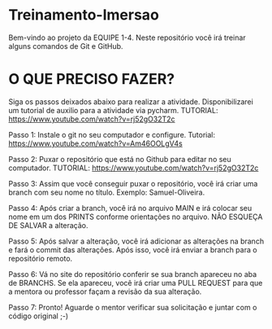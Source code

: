 # Treinamento-Imersao
Bem-vindo ao projeto da EQUIPE 1-4. Neste repositório você irá treinar alguns comandos de Git e GitHub.

# O QUE PRECISO FAZER?

Siga os passos deixados abaixo para realizar a atividade. Disponibilizarei um tutorial de auxilio para a atividade via pycharm. TUTORIAL: https://www.youtube.com/watch?v=rj52gO32T2c

Passo 1: Instale o git no seu computador e configure. Tutorial: https://www.youtube.com/watch?v=Am46OOLgV4s

Passo 2: Puxar o repositório que está no Github para editar no seu computador. TUTORIAL: https://www.youtube.com/watch?v=rj52gO32T2c

Passo 3: Assim que você conseguir puxar o repositório, você irá criar uma branch com seu nome no título. Exemplo: Samuel-Oliveira.

Passo 4: Após criar a branch, você irá no arquivo MAIN e irá colocar seu nome em um dos PRINTS conforme orientações no arquivo. NÃO ESQUEÇA DE SALVAR a alteração.

Passo 5: Após salvar a alteração, você irá adicionar as alterações na branch e fará o commit das alterações. Após isso, você irá enviar a branch para o repositório remoto.

Passo 6: Vá no site do repositório conferir se sua branch apareceu no aba de BRANCHS. Se ela apareceu, você irá criar uma PULL REQUEST para que a mentora ou professor façam a revisão da sua alteração.

Passo 7: Pronto! Aguarde o mentor verificar sua solicitação e juntar com o código original ;-)
